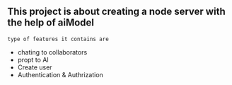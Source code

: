 ## This project is about creating a node server with the help of aiModel
``` type of features it contains are ```
- chating to collaborators
- propt to AI
- Create user
- Authentication & Authrization
